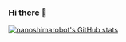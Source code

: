 ### Hi there 👋
[![nanoshimarobot's GitHub stats](https://github-readme-stats.vercel.app/api?username=nanoshimarobot&theme=vue-dark&show_icons=true)](https://github.com/nanoshimarobot/github-readme-stats)

<!--
**nanoshimarobot/nanoshimarobot** is a ✨ _special_ ✨ repository because its `README.md` (this file) appears on your GitHub profile.

Here are some ideas to get you started:

- 🔭 I’m currently working on ...
- 🌱 I’m currently learning ...
- 👯 I’m looking to collaborate on ...
- 🤔 I’m looking for help with ...
- 💬 Ask me about ...
- 📫 How to reach me: ...
- 😄 Pronouns: ...
- ⚡ Fun fact: ...
-->

